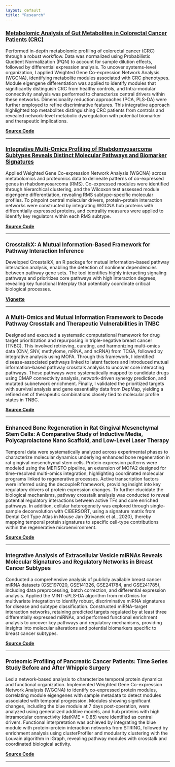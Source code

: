 ```yaml
---
layout: default
title: "Research"
---
```

<style>
  body {
    font-size: 0.9rem; /* adjust as needed */
  }
</style>

### **[Metabolomic Analysis of Gut Metabolites in Colorectal Cancer Patients (CRC)](https://link.springer.com/article/10.1007/s00726-025-03448-3)**  
Performed in-depth metabolomic profiling of colorectal cancer (CRC) through a robust workflow.
Data was normalized using Probabilistic Quotient Normalization (PQN) to account for sample dilution effects, followed by differential expression analysis. To uncover systems-level organization, I applied Weighted Gene Co-expression Network Analysis (WGCNA), identifying metabolite modules associated with CRC phenotypes. Module eigengene differentiation was applied to identify modules that significantly distinguish CRC from healthy controls, and Intra-modular connectivity analysis was performed to characterize central drivers within these networks. Dimensionality reduction approaches (PCA, PLS-DA) were further employed to refine discriminative features. This integrative approach highlighted top metabolites distinguishing CRC patients from controls and revealed network-level metabolic dysregulation with potential biomarker and therapeutic implications.


**[Source Code](https://bits-and-bites.netlify.app/)**   

***

### **[Integrative Multi-Omics Profiling of Rhabdomyosarcoma Subtypes Reveals Distinct Molecular Pathways and Biomarker Signatures](https://www.mdpi.com/2073-4409/14/14/1115)**  
Applied Weighted Gene Co-expression Network Analysis (WGCNA) across metabolomics and proteomics data to delineate patterns of co-expressed genes in rhabdomyosarcoma (RMS). Co-expressed modules were identified through hierarchical clustering, and the Wilcoxon test assessed module eigengene differentiation, revealing RMS subtype-specific molecular profiles. 
To pinpoint central molecular drivers, protein–protein interaction networks were constructed by integrating WGCNA hub proteins with differentially expressed proteins, and centrality measures were applied to identify key regulators within each RMS subtype.

**[Source Code](https://github.com/Menna-Arafat/Rhabdomyosarcome_project)** 

***

### **CrosstalkX: A Mutual Information-Based Framework for Pathway Interaction Inference**  
Developed CrosstalkX, an R package for mutual information–based pathway interaction analysis, enabling the detection of nonlinear dependencies between pathway gene sets. The tool identifies highly interacting signaling pathways and prioritizes core pathways with high interaction degrees, revealing key functional Interplay that potentially coordinate critical biological processes.

**[Vignette](https://github.com/Menna-Arafat/CrosstalkX)**  

***

### **A Multi-Omics and Mutual Information Framework to Decode Pathway Crosstalk and Therapeutic Vulnerabilities in TNBC**  
Designed and executed a systematic computational framework for drug target prioritization and repurposing in triple-negative breast cancer (TNBC). This involved retrieving, curating, and harmonizing multi-omics data (CNV, SNV, methylome, mRNA, and ncRNA) from TCGA, followed by integrative analysis using MOFA. Through this framework, I identified disease-associated pathways linked to latent factors and introduced mutual information–based pathway crosstalk analysis to uncover core interacting pathways. These pathways were systematically mapped to candidate drugs using CMAP connectivity analysis, network-driven synergy prediction, and mutated subnetwork enrichment. Finally, I validated the prioritized targets with survival analysis and gene essentiality data from DepMap, yielding a refined set of therapeutic combinations closely tied to molecular profile states in TNBC.

**[Source Code](https://github.com/Menna-Arafat/TNBC_project)** 

***

### **Enhanced Bone Regeneration in Rat Gingival Mesenchymal Stem Cells: A Comparative Study of Inductive Media, Polycaprolactone Nano Scaffold, and Low-Level Laser Therapy**  
Temporal data were systematically analyzed across experimental phases to characterize molecular dynamics underlying enhanced bone regeneration in rat gingival mesenchymal stem cells. Protein expression patterns were modeled using the MEFISTO pipeline, an extension of MOFA2 designed for time-resolved multi-omics integration, highlighting coordinated molecular programs linked to regenerative processes.
Active transcription factors were inferred using the decoupleR framework, providing insight into key regulatory drivers of protein expression changes. To further elucidate the biological mechanisms, pathway crosstalk analysis was conducted to reveal potential regulatory interactions between active TFs and core enriched pathways. In addition, cellular heterogeneity was explored through single-sample deconvolution with CIBERSORT, using a signature matrix from Dental Cell Type Atlas in Mouse Jan (Krivanek et al., 2020), thereby mapping temporal protein signatures to specific cell-type contributions within the regenerative microenvironment.

**[Source Code](https://github.com/Menna-Arafat/GMSC_project)**  

***

### **Integrative Analysis of Extracellular Vesicle miRNAs Reveals Molecular Signatures and Regulatory Networks in Breast Cancer Subtypes**  
Conducted a comprehensive analysis of publicly available breast cancer miRNA datasets (GSE197020, GSE141326, GSE241784, and GSE241785), including data preprocessing, batch correction, and differential expression analysis. Applied the MINT-sPLS-DA algorithm from mixOmics for multivariate integration to identify robust, discriminative miRNA signatures for disease and subtype classification. Constructed miRNA–target interaction networks, retaining predicted targets regulated by at least three differentially expressed miRNAs, and performed functional enrichment analysis to uncover key pathways and regulatory mechanisms, providing insights into molecular alterations and potential biomarkers specific to breast cancer subtypes.

**[Source Code](https://github.com/Menna-Arafat/BC_EVs_miRNA)** 

***

### **Proteomic Profiling of Pancreatic Cancer Patients: Time Series Study Before and After Whipple Surgery**  
Led a network-based analysis to characterize temporal protein dynamics and functional organization. Implemented Weighted Gene Co-expression Network Analysis (WGCNA) to identify co-expressed protein modules, correlating module eigengenes with sample metadata to detect modules associated with temporal progression. Modules showing significant changes, including the blue module at 7 days post-operation, were analyzed using generalized additive models, and hub proteins with high intramodular connectivity (datKME > 0.85) were identified as central drivers. Functional interpretation was achieved by integrating the blue module with protein–protein interaction networks from STRING, followed by enrichment analysis using clusterProfiler and modularity clustering with the Louvain algorithm in iGraph, revealing pathway modules with crosstalk and coordinated biological activity.

**[Source Code](https://github.com/Menna-Arafat/Whiple_surgery_project)**

***









